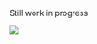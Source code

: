 Still work in progress

![](https://user-images.githubusercontent.com/10692276/31334119-7c41ee20-ad38-11e7-947e-e6e56643dd90.png)